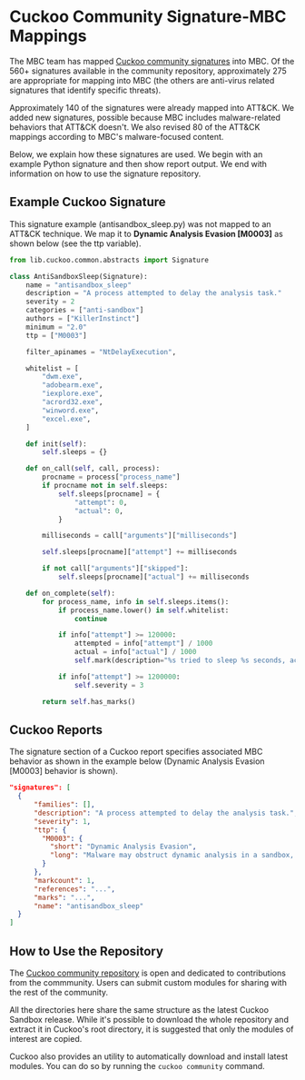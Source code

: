 # <a name="mbc"></a>Cuckoo Community Signature-MBC Mappings #

The MBC team has mapped [Cuckoo community signatures](https://github.com/cuckoosandbox/community) into MBC. Of the 560+ signatures available in the community repository, approximately 275 are appropriate for mapping into MBC (the others are anti-virus related signatures that identify specific threats). 

Approximately 140 of the signatures were already mapped into ATT&CK. We added new signatures, possible because MBC includes malware-related behaviors that ATT&CK doesn't. We also revised 80 of the ATT&CK mappings according to MBC's malware-focused content.

Below, we explain how these signatures are used. We begin with an example Python signature and then show report output. We end with information on how to use the signature repository.

Example Cuckoo Signature
------------------------

This signature example (antisandbox_sleep.py) was not mapped to an ATT&CK technique. We map it to **Dynamic Analysis Evasion [M0003]** as shown below (see the ttp variable).

```python
from lib.cuckoo.common.abstracts import Signature

class AntiSandboxSleep(Signature):
    name = "antisandbox_sleep"
    description = "A process attempted to delay the analysis task."
    severity = 2
    categories = ["anti-sandbox"]
    authors = ["KillerInstinct"]
    minimum = "2.0"
    ttp = ["M0003"]

    filter_apinames = "NtDelayExecution",

    whitelist = [
        "dwm.exe",
        "adobearm.exe",
        "iexplore.exe",
        "acrord32.exe",
        "winword.exe",
        "excel.exe",
    ]

    def init(self):
        self.sleeps = {}

    def on_call(self, call, process):
        procname = process["process_name"]
        if procname not in self.sleeps:
            self.sleeps[procname] = {
                "attempt": 0,
                "actual": 0,
            }

        milliseconds = call["arguments"]["milliseconds"]

        self.sleeps[procname]["attempt"] += milliseconds

        if not call["arguments"]["skipped"]:
            self.sleeps[procname]["actual"] += milliseconds

    def on_complete(self):
        for process_name, info in self.sleeps.items():
            if process_name.lower() in self.whitelist:
                continue

            if info["attempt"] >= 120000:
                attempted = info["attempt"] / 1000
                actual = info["actual"] / 1000
                self.mark(description="%s tried to sleep %s seconds, actually delayed analysis time by %s seconds" % (process_name, attempted, actual))

            if info["attempt"] >= 1200000:
                self.severity = 3

        return self.has_marks()
```

Cuckoo Reports
--------------

The signature section of a Cuckoo report specifies associated MBC behavior as shown in the example below (Dynamic Analysis Evasion [M0003] behavior is shown).

```json
"signatures": [
  {
      "families": [],
      "description": "A process attempted to delay the analysis task.",
      "severity": 1,
      "ttp": {
        "M0003": {
          "short": "Dynamic Analysis Evasion",
          "long": "Malware may obstruct dynamic analysis in a sandbox, emulator, or virtual <snip>"
        }
      },
      "markcount": 1,
      "references": "...",
      "marks": "...",
      "name": "antisandbox_sleep"
  }
]
```

How to Use the Repository
-------------------------

The [Cuckoo community repository](https://github.com/cuckoosandbox/community) is open and dedicated to contributions from the commmunity.
Users can submit custom modules for sharing with the rest of the community.

All the directories here share the same structure as the
latest Cuckoo Sandbox release. While it's possible to download the whole
repository and extract it in Cuckoo's root directory, it is suggested that only the modules of interest are copied.

Cuckoo also provides an utility to automatically download and install
latest modules. You can do so by running the `cuckoo community` command.
